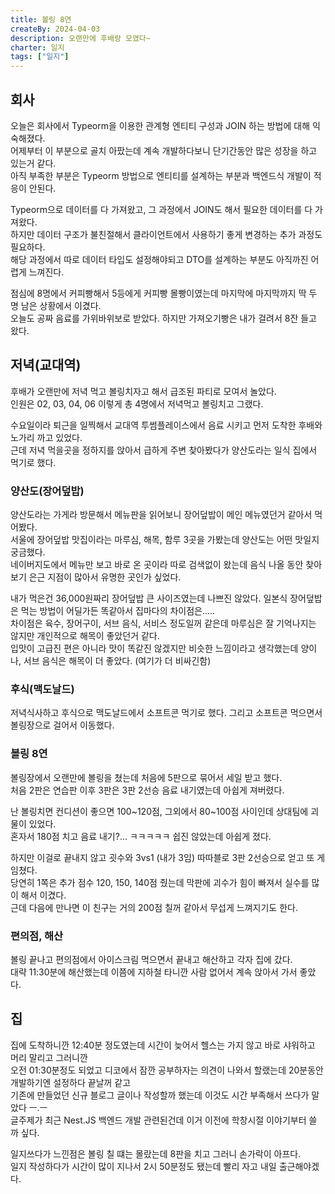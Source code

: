 ```yaml
---
title: 볼링 8연
createBy: 2024-04-03
description: 오랜만에 후배랑 모였다~
charter: 일지
tags: ["일지"]
---
```


## 회사

오늘은 회사에서 Typeorm을 이용한 관계형 엔티티 구성과 JOIN 하는 방법에 대해 익숙해졌다.  
어제부터 이 부분으로 골치 아팠는데 계속 개발하다보니 단기간동안 많은 성장을 하고 있는거 같다.  
아직 부족한 부분은 Typeorm 방법으로 엔티티를 설계하는 부분과 백엔드식 개발이 적응이 안된다.

Typeorm으로 데이터를 다 가져왔고, 그 과정에서 JOIN도 해서 필요한 데이터를 다 가져왔다.  
하지만 데이터 구조가 불친절해서 클라이언트에서 사용하기 좋게 변경하는 추가 과정도 필요하다.  
해당 과정에서 따로 데이터 타입도 설정해야되고 DTO를 설계하는 부분도 아직까진 어렵게 느껴진다.

점심에 8명에서 커피빵해서 5등에게 커피빵 몰빵이였는데 마지막에 마지막까지 딱 두 명 남은 상황에서 이겼다.  
오늘도 공짜 음료를 가위바위보로 받았다. 하지만 가져오기빵은 내가 걸려서 8잔 들고 왔다.

## 저녁(교대역)

후배가 오랜만에 저녁 먹고 볼링치자고 해서 급조된 파티로 모여서 놀았다.  
인원은 02, 03, 04, 06 이렇게 총 4명에서 저녁먹고 볼링치고 그랬다.

수요일이라 퇴근을 일찍해서 교대역 투썸플레이스에서 음료 시키고 먼저 도착한 후배와 노가리 까고 있었다.  
근데 저녁 먹을곳을 정하지를 앉아서 급하게 주변 찾아봤다가 양산도라는 일식 집에서 먹기로 했다.

### 양산도(장어덮밥)

양산도라는 가게라 방문해서 메뉴판을 읽어보니 장어덮밥이 메인 메뉴였던거 같아서 먹어봤다.  
서울에 장어덮밥 맛집이라는 마루심, 해목, 함루 3곳을 가봤는데 양산도는 어떤 맛일지 궁금했다.  
네이버지도에서 메뉴만 보고 바로 온 곳이라 따로 검색없이 왔는데 음식 나올 동안 찾아보기 은근 지점이 많아서 유명한 곳인가 싶었다.

내가 먹은건 36,000원짜리 장어덮밥 큰 사이즈였는데 나쁘진 않았다. 일본식 장어덮밥은 먹는 방법이 어딜가든 똑같아서 집마다의 차이점은.....  
차이점은 육수, 장어구이, 서브 음식, 서비스 정도일꺼 같은데 마루심은 잘 기억나지는 않지만 개인적으로 해목이 좋았던거 같다.  
입맛이 고급진 편은 아니라 맛이 똑같진 않겠지만 비슷한 느낌이라고 생각했는데 양이나, 서브 음식은 해목이 더 좋았다. (여기가 더 비싸긴함)

### 후식(맥도날드)

저녁식사하고 후식으로 맥도날드에서 소프트콘 먹기로 했다.
그리고 소프트콘 먹으면서 볼링장으로 걸어서 이동했다.

### 볼링 8연

볼링장에서 오랜만에 볼링을 쳤는데 처음에 5판으로 묶어서 세일 받고 했다.  
처음 2판은 연습판 이후 3판은 3판 2선승 음료 내기였는데 아쉽게 져버렸다.

난 볼링치면 컨디션이 좋으면 100~120점, 그외에서 80~100점 사이인데 상대팀에 괴물이 있었다.  
혼자서 180점 치고 음료 내기?... ㅋㅋㅋㅋㅋ 쉽진 않았는데 아쉽게 졌다.

하지만 이걸로 끝내지 않고 굇수와 3vs1 (내가 3임) 따따블로 3판 2선승으로 얻고 또 게임쳤다.  
당연히 1쪽은 추가 점수 120, 150, 140점 줬는데 막판에 괴수가 힘이 빠져서 실수를 많이 해서 이겼다.  
근데 다음에 만나면 이 친구는 거의 200점 칠꺼 같아서 무섭게 느껴지기도 한다.

### 편의점, 해산

볼링 끝나고 편의점에서 아이스크림 먹으면서 끝내고 해산하고 각자 집에 갔다.  
대략 11:30분에 해산했는데 이쯤에 지하철 타니깐 사람 없어서 계속 앉아서 가서 좋았다.

## 집

집에 도착하니깐 12:40분 정도였는데 시간이 늦어서 헬스는 가지 않고 바로 샤워하고 머리 말리고 그러니깐  
오전 01:30분정도 되었고 디코에서 잠깐 공부하자는 의견이 나와서 할랬는데 20분동안 개발하기엔 설정하다 끝날꺼 같고  
기존에 만들었던 신규 블로그 글이나 작성할까 했는데 이것도 시간 부족해서 쓰다가 말았다 ㅡ.ㅡ  
글주제가 최근 Nest.JS 백엔드 개발 관련된건데 이거 이전에 학창시절 이야기부터 쓸 까 싶다.

일지쓰다가 느낀점은 볼링 칠 떄는 몰랐는데 8판을 치고 그러니 손가락이 아프다.  
일지 작성하다가 시간이 많이 지나서 2시 50분정도 됐는데 빨리 자고 내일 출근해야겠다.

